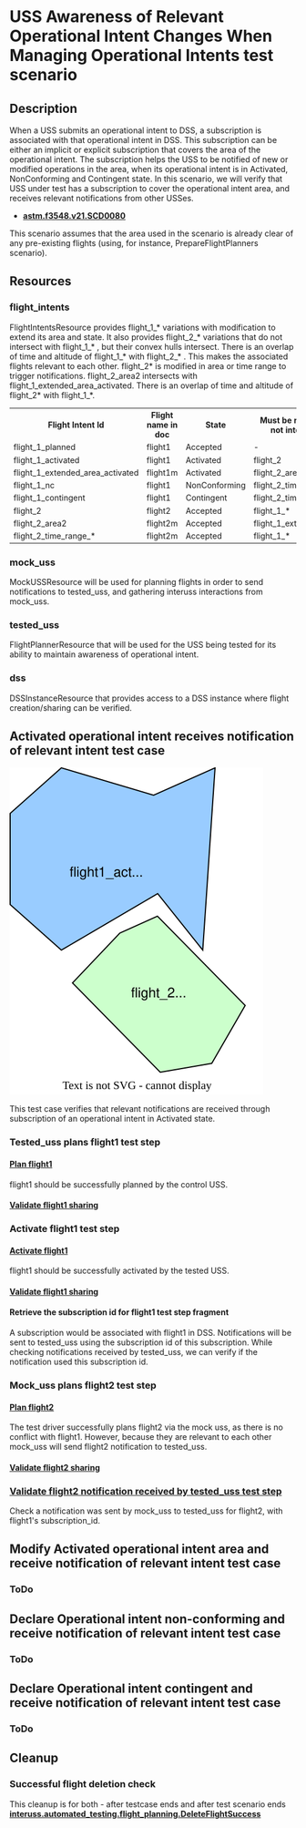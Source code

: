 # USS Awareness of Relevant Operational Intent Changes When Managing Operational Intents test scenario

## Description
When a USS submits an operational intent to DSS, a subscription is associated with that operational intent in DSS.
This subscription can be either an implicit or explicit subscription that covers the area of the operational intent.
The subscription helps the USS to be notified of new or modified operations in the area, when its operational intent is in
Activated, NonConforming and Contingent state. In this scenario, we will verify that USS under test has a subscription
to cover the operational intent area, and receives relevant notifications from other USSes.

- **[astm.f3548.v21.SCD0080](../../../../../requirements/astm/f3548/v21.md)**

This scenario assumes that the area used in the scenario is already clear of any pre-existing flights (using, for instance, PrepareFlightPlanners scenario).

## Resources
### flight_intents
FlightIntentsResource provides flight_1_* variations with modification to extend its area and state.
It also provides flight_2_* variations that do not intersect with flight_1_* , but their convex hulls intersect.
There is an overlap of time and altitude of flight_1_* with flight_2_* .
This makes the associated flights relevant to each other.
flight_2* is modified in area or time range to trigger notifications.
flight_2_area2 intersects with flight_1_extended_area_activated.
There is an overlap of time and altitude of flight_2* with flight_1_*.

<table>
<tr> <th>Flight Intent Id</th>	<th>Flight name in doc</th>  <th> State </th>	<th> Must be relevant, but not intersecting </th></tr>

<tr> <td>flight_1_planned</td>	<td>flight1</td>  <td> Accepted </td>	<td> - </td></tr>
<tr> <td>flight_1_activated</td>	<td>flight1</td>  <td> Activated </td>	<td> flight_2 </td></tr>
<tr> <td>flight_1_extended_area_activated</td>	<td>flight1m</td>  <td> Activated </td>	<td> flight_2_area2 </td></tr>
<tr> <td>flight_1_nc</td>	<td>flight1</td>  <td> NonConforming </td>	<td> flight_2_time_range_b </td></tr>
<tr> <td>flight_1_contingent</td>	<td>flight1</td>  <td> Contingent </td>	<td> flight_2_time_range_c </td></tr>
<tr> <td>flight_2</td>	<td>flight2</td>  <td> Accepted </td>	<td> flight_1_* </td></tr>
<tr> <td>flight_2_area2</td>	<td>flight2m</td>  <td> Accepted </td>	<td> flight_1_extended_area_* </td></tr>
<tr> <td>flight_2_time_range_*</td>	<td>flight2m</td>  <td> Accepted </td>	<td> flight_1_* </td></tr>

</table>

### mock_uss
MockUSSResource will be used for planning flights in order to send notifications to tested_uss, and gathering interuss interactions from mock_uss.

### tested_uss
FlightPlannerResource that will be used for the USS being tested for its ability to maintain awareness of operational intent.

### dss
DSSInstanceResource that provides access to a DSS instance where flight creation/sharing can be verified.


## Activated operational intent receives notification of relevant intent test case

![Test case summary illustration](assets/flight1_flight2_.svg)

This test case verifies that relevant notifications are received through subscription of an operational intent in Activated state.

### Tested_uss plans flight1 test step

#### [Plan flight1](../../../../flight_planning/plan_flight_intent.md)
flight1 should be successfully planned by the control USS.

#### [Validate flight1 sharing](../../validate_shared_operational_intent.md)

### Activate flight1 test step

#### [Activate flight1](../../../../flight_planning/activate_flight_intent.md)
flight1 should be successfully activated by the tested USS.

#### [Validate flight1 sharing](../../validate_shared_operational_intent.md)

#### Retrieve the subscription id for flight1 test step fragment
A subscription would be associated with flight1 in DSS.
Notifications will be sent to tested_uss using the subscription id of this subscription.
While checking notifications received by tested_uss, we can verify if the notification used this subscription id.

### Mock_uss plans flight2 test step

#### [Plan flight2](../../../../flight_planning/plan_flight_intent.md)
The test driver successfully plans flight2 via the mock uss, as there is no conflict with flight1.
However, because they are relevant to each other mock_uss will send flight2 notification to tested_uss.

#### [Validate flight2 sharing](../../validate_shared_operational_intent.md)

### [Validate flight2 notification received by tested_uss test step](../test_steps/validate_notification_received.md)
Check a notification was sent by mock_uss to tested_uss for flight2, with flight1's subscription_id.



## Modify Activated operational intent area and receive notification of relevant intent test case

### ToDo


## Declare Operational intent non-conforming and receive notification of relevant intent test case

### ToDo


## Declare Operational intent contingent and receive notification of relevant intent test case

### ToDo


## Cleanup
### Successful flight deletion check
This cleanup is for both - after testcase ends and after test scenario ends
**[interuss.automated_testing.flight_planning.DeleteFlightSuccess](../../../../../requirements/interuss/automated_testing/flight_planning.md)**
